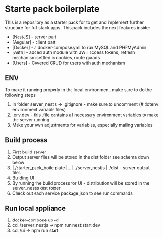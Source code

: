 # Starte pack boilerplate

This is a repository as a starter pack for to get and implement further structure for full stack apps.
This pack includes the next features inside:

- [NestJS] - server part
- [Angular] - client part
- [Docker] - a docker-compose.yml to run MySQL and PHPMyAdmin
- [Auth] - added auth module with JWT access tokens, refresh mechanism settled in cookies, route gurads
- [Users] - Covered CRUD for users with auth mechanism

## ENV
To make it running properly in the local environment, make sure to do the following steps:
1. In folder server_nestjs -> .gitignore - make sure to uncomment (# dotenv environment variable files)
2. .env.dev - this .file contains all necessary environment variables to make the server running
3. Make your own adjustments for variables, especially mailing variables

## Build process
1. First build server
2. Output server files will be stored in the dist folder see schema down below
3. |./starter_pack_boilerplate
   |...
   | ./server_nestjs
   | ./dist - server output files
4. Building UI
5. By running the build process for UI - distribution will be stored in the server_nestjs dist folder
6. Check out each service package.json to see run commands

## Run local appliance
1. docker-compose up -d
2. cd ./server_nestjs -> npm run nest:start:dev
3. cd ./ui -> npm run start